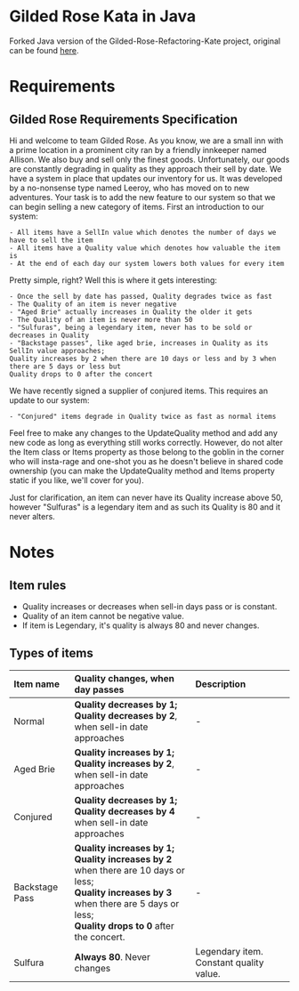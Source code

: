 # Gilded Rose Kata in Java

Forked Java version of the Gilded-Rose-Refactoring-Kate project, original can be found
[here](https://github.com/emilybache/GildedRose-Refactoring-Kata).

# Requirements

## Gilded Rose Requirements Specification

Hi and welcome to team Gilded Rose. As you know, we are a small inn with a prime location in a prominent city ran by a
friendly innkeeper named Allison. We also buy and sell only the finest goods. Unfortunately, our goods are constantly
degrading in quality as they approach their sell by date. We have a system in place that updates our inventory for us.
It was developed by a no-nonsense type named Leeroy, who has moved on to new adventures. Your task is to add the new
feature to our system so that we can begin selling a new category of items. First an introduction to our system:

	- All items have a SellIn value which denotes the number of days we have to sell the item
	- All items have a Quality value which denotes how valuable the item is
	- At the end of each day our system lowers both values for every item

Pretty simple, right? Well this is where it gets interesting:

	- Once the sell by date has passed, Quality degrades twice as fast
	- The Quality of an item is never negative
	- "Aged Brie" actually increases in Quality the older it gets
	- The Quality of an item is never more than 50
	- "Sulfuras", being a legendary item, never has to be sold or decreases in Quality
	- "Backstage passes", like aged brie, increases in Quality as its SellIn value approaches;
	Quality increases by 2 when there are 10 days or less and by 3 when there are 5 days or less but
	Quality drops to 0 after the concert

We have recently signed a supplier of conjured items. This requires an update to our system:

	- "Conjured" items degrade in Quality twice as fast as normal items

Feel free to make any changes to the UpdateQuality method and add any new code as long as everything still works
correctly. However, do not alter the Item class or Items property as those belong to the goblin in the corner who will
insta-rage and one-shot you as he doesn't believe in shared code ownership (you can make the UpdateQuality method and
Items property static if you like, we'll cover for you).

Just for clarification, an item can never have its Quality increase above 50, however "Sulfuras" is a legendary item and
as such its Quality is 80 and it never alters.

# Notes

## Item rules

* Quality increases or decreases when sell-in days pass or is constant.
* Quality of an item cannot be negative value.
* If item is Legendary, it's quality is always 80 and never changes.

## Types of items

| Item name | Quality changes, when day passes |  Description |
|:----------|:---------------------------------|:------------- |
| Normal | **Quality decreases by 1;** <br> **Quality decreases by 2**, when sell-in date approaches | - |
| Aged Brie | **Quality increases by 1;** <br> **Quality increases by 2**, when sell-in date approaches | - |
| Conjured | <b>Quality decreases by 1;</b> <br> <b>Quality decreases by 4</b> when sell-in date approaches | - |
| Backstage Pass | <b>Quality increases by 1;</b><br> <b>Quality increases by 2</b> when there are 10 days or less;<br> <b>Quality increases by 3 </b> when there are 5 days or less;<br> <b>Quality drops to 0</b> after the concert. | - |
| Sulfura | **Always 80**. Never changes| Legendary item. Constant quality value. |
